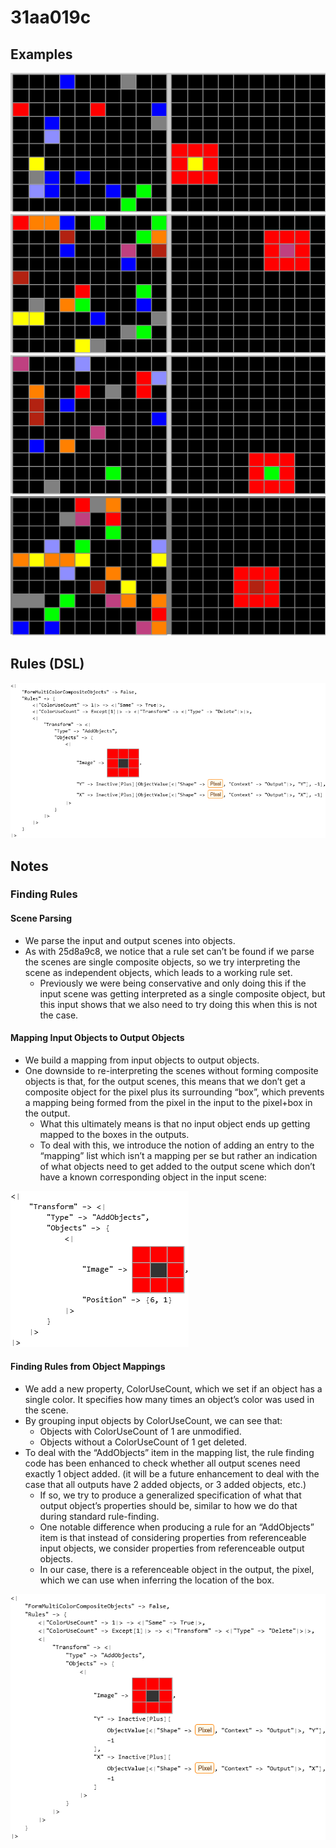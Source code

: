 # 31aa019c

## Examples

![ARC examples for 31aa019c](examples.png?raw=true)

## Rules (DSL)

![DSL rules for 31aa019c](rules.png?raw=true)

## Notes

### Finding Rules


#### Scene Parsing

* We parse the input and output scenes into objects.
* As with 25d8a9c8, we notice that a rule set can’t be found if we parse the scenes are single composite objects, so we try interpreting the scene as independent objects, which leads to a working rule set.
   * Previously we were being conservative and only doing this if the input scene was getting interpreted as a single composite object, but this input shows that we also need to try doing this when this is not the case.

#### Mapping Input Objects to Output Objects

* We build a mapping from input objects to output objects.
* One downside to re-interpreting the scenes without forming composite objects is that, for the output scenes, this means that we don’t get a composite object for the pixel plus its surrounding “box”, which prevents a mapping being formed from the pixel in the input to the pixel+box in the output.
   * What this ultimately means is that no input object ends up getting mapped to the boxes in the outputs.
   * To deal with this, we introduce the notion of adding an entry to the “mapping” list which isn’t a mapping per se but rather an indication of what objects need to get added to the output scene which don’t have a known corresponding object in the input scene:


![image 1](image1.png?raw=true)


#### Finding Rules from Object Mappings

* We add a new property, ColorUseCount, which we set if an object has a single color. It specifies how many times an object’s color was used in the scene.
* By grouping input objects by ColorUseCount, we can see that:
   * Objects with ColorUseCount of 1 are unmodified.
   * Objects without a ColorUseCount of 1 get deleted.
* To deal with the “AddObjects” item in the mapping list, the rule finding code has been enhanced to check whether all output scenes need exactly 1 object added. (it will be a future enhancement to deal with the case that all outputs have 2 added objects, or 3 added objects, etc.)
   * If so, we try to produce a generalized specification of what that output object’s properties should be, similar to how we do that during standard rule-finding.
   * One notable difference when producing a rule for an “AddObjects” item is that instead of considering properties from referenceable input objects, we consider properties from referenceable output objects.
   * In our case, there is a referenceable object in the output, the pixel, which we can use when inferring the location of the box.


![image 2](image2.png?raw=true)
